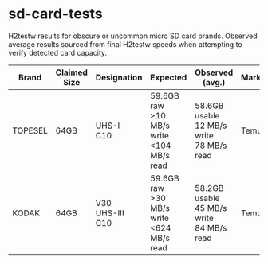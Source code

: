 # sd-card-tests
H2testw results for obscure or uncommon micro SD card brands. Observed average results sourced from final H2testw speeds when attempting to verify detected card capacity.

| Brand | Claimed <br> Size | Designation | Expected | Observed (avg.) | Marketplace | Genuine? | Notes |
| - | - | - | - | - | - | - | - |
| TOPESEL | 64GB | UHS-I <br> C10 | 59.6GB raw <br> >10 MB/s write <br> <104 MB/s read <br> | 58.6GB usable <br> 12 MB/s write <br> 78 MB/s read | Temu | Yes |
| KODAK | 64GB | V30 <br> UHS-III <br> C10 | 59.6GB raw <br> >30 MB/s write <br> <624 MB/s read <br> | 58.2GB usable <br> 45 MB/s write <br> 84 MB/s read | Temu | Yes | Came with KODAK.ico <br> and autorun.inf for icon |
